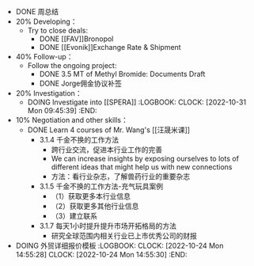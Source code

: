 - DONE 周总结
- 20% Developing：
	- Try to close deals:
		- DONE [[FAV]]Bronopol
		- DONE [[Evonik]]Exchange Rate & Shipment
- 40% Follow-up：
	- Follow the ongoing project:
		- DONE 3.5 MT of Methyl Bromide: Documents Draft
		- DONE Jorge佣金协议补签
- 20% Investigation：
	- DOING Investigate into [[SPERA]]
	  :LOGBOOK:
	  CLOCK: [2022-10-31 Mon 09:45:39]
	  :END:
- 10% Negotiation and other skills：
	- DONE Learn 4 courses of Mr. Wang's [[汪晟米课]]
		- 3.1.4 千金不换的工作方法
			- 跨行业交流，促进本行业工作的完善
			- We can increase insights by exposing ourselves to lots of different ideas that might help us with new connections
			- 方法：看行业杂志，了解兽药行业的重要杂志
		- 3.1.5 千金不换的工作方法-充气玩具案例
			- （1）获取更多本行业信息
			- （2）获取更多其他行业信息
			- （3）建立联系
		- 3.1.7 每天1小时提升提升市场开拓格局的方法
			- 研究全球范围内相关行业已上市优秀公司的财报
- DOING 外贸详细报价模板
  :LOGBOOK:
  CLOCK: [2022-10-24 Mon 14:55:28]
  CLOCK: [2022-10-24 Mon 14:55:30]
  :END: